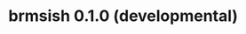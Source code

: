 <!-- based on: https://devguide.ropensci.org/newstemplate.html#newstemplate -->

brmsish 0.1.0 (developmental)
=========================

